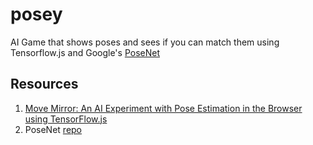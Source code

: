 # posey
AI Game that shows poses and sees if you can match them using Tensorflow.js and Google's [PoseNet](https://experiments.withgoogle.com/experiments?tag=PoseNet)

## Resources
1. [Move Mirror: An AI Experiment with Pose Estimation in the Browser using TensorFlow.js](https://medium.com/tensorflow/move-mirror-an-ai-experiment-with-pose-estimation-in-the-browser-using-tensorflow-js-2f7b769f9b23)
2. PoseNet [repo](https://github.com/tensorflow/tfjs-models/tree/master/posenet)
